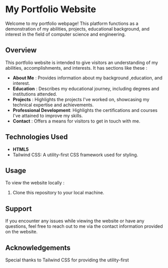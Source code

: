 # My Portfolio Website
Welcome to my portfolio webpage! This platform functions as a demonstration of my abilities, projects, educational background, and interest in the field of computer science and engineering.
## Overview
This portfolio website is intended to give visitors an understanding of my abilities, accomplishments, and interests. It has sections like these :
- **About Me** : Provides information about my background ,education, and interest.
- **Education** : Describes my educational journey, including degrees and institutions attended.
- **Projects** : Highlights the projects I've worked on, showcasing my technical expertise and achievements.
- **Professional Development**: Highlights the certifications and courses I've attained to improve my skills.
- **Contact** : Offers a means for visitors to get in touch with me.
## Technologies Used
- **HTML5**
- Tailwind CSS: A utility-first CSS framework used for styling.
## Usage
To view the website locally :
1. Clone this repository to your local machine.

## Support
If you encounter any issues while viewing the website or have any questions, feel free to reach out to me via the contact information provided on the website.
## Acknowledgements
Special thanks to Tailwind CSS for providing the utility-first




